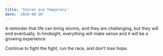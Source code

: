```yaml
---
title: 'Storms are Temporary'
date: '2020-08-20'
---
```

A reminder that life can bring storms, and they are challenging, but they will end eventually. In hindsight, everything will make sense and it will be a growing experience.

Continue to fight the fight, run the race, and don’t lose hope.